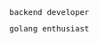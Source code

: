 <p>
  <samp>
    backend developer
  </samp>
</p>
<p>
  <samp>
    golang enthusiast
  </samp>
</p>

